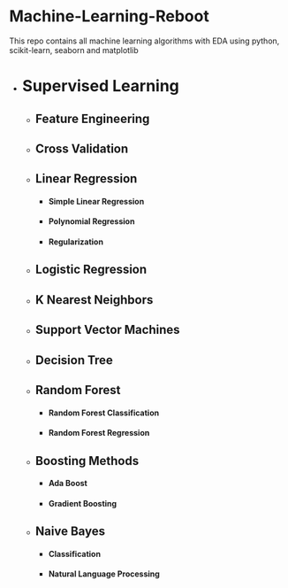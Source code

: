 # Machine-Learning-Reboot

This repo contains all machine learning algorithms with EDA using python, scikit-learn, seaborn and matplotlib

- # Supervised Learning
  - ## Feature Engineering
  - ## Cross Validation
  - ## Linear Regression
    - #### Simple Linear Regression
    - #### Polynomial Regression
    - #### Regularization
  - ## Logistic Regression
  - ## K Nearest Neighbors
  - ## Support Vector Machines
  - ## Decision Tree
  - ## Random Forest
    - #### Random Forest Classification
    - #### Random Forest Regression
  - ## Boosting Methods
    - #### Ada Boost
    - #### Gradient Boosting
  - ## Naive Bayes
    - #### Classification
    - #### Natural Language Processing

